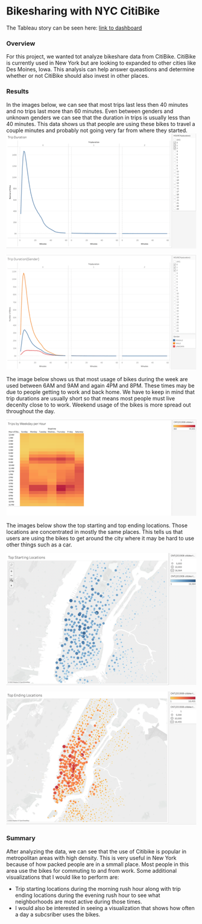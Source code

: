 # Bikesharing with NYC CitiBike

The Tableau story can be seen here: [link to dashboard](https://public.tableau.com/app/profile/ricardo.ortiz8717/viz/CitiBike_16649430563320/Story1#3)
### Overview

For this project, we wanted tot analyze bikeshare data from CitiBike. CitiBike is currently used in New York but are looking to expanded to other cities like Des Moines, Iowa. This analysis can help answer queastions and determine whether or not CitiBike should also invest in other places.
### Results
In the images below, we can see that most trips last less then 40 minutes and no trips last more than 60 minutes. Even between genders and unknown genders we can see that the duration in trips is usually less than 40 minutes. This data shows us that people are using these bikes to travel a couple minutes and probably not going very far from where they started.
![This is an image](https://github.com/ricky7133/bikesharing/blob/main/Trip_Duration.png)

![This is an image](https://github.com/ricky7133/bikesharing/blob/main/Trip_Duration-Gender.png)

The image below shows us that most usage of bikes during the week are used between 6AM and 9AM and again 4PM and 8PM. These times may be due to people getting to work and back home. We have to keep in mind that trip durations are usually short so that means most people must live decenlty close to to work. Weekend usage of the bikes is more spread out throughout the day.

![This is an image](https://github.com/ricky7133/bikesharing/blob/main/Trip_by_Weekday.png)

The images below show the top starting and top ending locations. Those locations are concentrated in mostly the same places. This tells us that users are using the bikes to get around the city where it may be hard to use other things such as a car.

![This is an image](https://github.com/ricky7133/bikesharing/blob/main/Top_Starting_Locations.png)

![This is an image](https://github.com/ricky7133/bikesharing/blob/main/Top_Ending_Locations.png)

### Summary
After analyzing the data, we can see that the use of Citibike is popular in metropolitan areas with high density. This is very useful in New York because of how packed people are in a smmall place. Most people in this area use the bikes for commuting to and from work. Some additional visualizations that I would like to perform are:
* Trip starting locations during the morning rush hour along with trip ending locations during the evening rush hour to see what neighborhoods are most active during those times.
* I would also be interested in seeing a visualization that shows how often a day a subcsriber uses the bikes.
